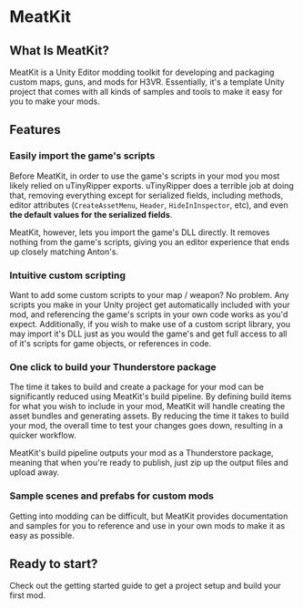 ﻿# MeatKit

## What Is MeatKit?
MeatKit is a Unity Editor modding toolkit for developing and packaging custom maps, guns, and mods for H3VR.
Essentially, it's a template Unity project that comes with all kinds of samples and tools to make it easy for you to make your mods.

## Features

### Easily import the game's scripts
Before MeatKit, in order to use the game's scripts in your mod you most likely relied on uTinyRipper exports. uTinyRipper does a terrible job at doing that, removing everything except for serialized fields, including methods, editor attributes (`CreateAssetMenu`, `Header`, `HideInInspector`, etc), and even **the default values for the serialized fields**.

MeatKit, however, lets you import the game's DLL directly. It removes nothing from the game's scripts, giving you an editor experience that ends up closely matching Anton's.

### Intuitive custom scripting
Want to add some custom scripts to your map / weapon? No problem. Any scripts you make in your Unity project get automatically included with your mod, and referencing the game's scripts in your own code works as you'd expect. Additionally, if you wish to make use of a custom script library, you may import it's DLL just as you would the game's and get full access to all of it's scripts for game objects, or references in code.

### One click to build your Thunderstore package
The time it takes to build and create a package for your mod can be significantly reduced using MeatKit's build pipeline. By defining build items for what you wish to include in your mod, MeatKit will handle creating the asset bundles and generating assets. By reducing the time it takes to build your mod, the overall time to test your changes goes down, resulting in a quicker workflow.

MeatKit's build pipeline outputs your mod as a Thunderstore package, meaning that when you're ready to publish, just zip up the output files and upload away.

### Sample scenes and prefabs for custom mods
Getting into modding can be difficult, but MeatKit provides documentation and samples for you to reference and use in your own mods to make it as easy as possible.

## Ready to start?
Check out the getting started guide to get a project setup and build your first mod.
